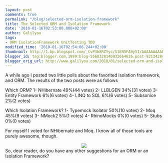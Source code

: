 ```yaml
---
layout: post
comments: true
permalink: "/blog/selected-orm-isolation-framework"
title: The Selected ORM and Isolation Framework
date: '2010-01-16T02:53:00.000+02:00'
author: Galilyou
tags:
- ORM IsolationFramework UnitTesting TDD
modified_time: '2010-01-16T02:54:06.244+02:00'
thumbnail: http://1.bp.blogspot.com/_CvP3b8RZYyc/S1EN5FA9y5I/AAAAAAAAAD8/aftKJAi2I1o/s72-c/testing.jpg
blogger_id: tag:blogger.com,1999:blog-5568328146032664626.post-9213428418889661427
blogger_orig_url: http://www.galilyou.com/2010/01/selected-orm-and-isolation-framework.html
---
```


A while ago I posted two little polls about the favorited isolation framework, and ORM. The results of the two posts were as follows

Which ORM?
1- NHibernate      49%(44 votes)
2- LLBLGEN         34%(31 votes)
3- Entity Framework 6%(6 votes)
4- LINQ to SQL      6%(6 votes)
5- Subsonice        2%(2 votes)

Which Isolation Framework?
1- Typemock Isolator 50%(10 votes)
2- Moq    45%(9 votes)
3- NMock2  5%(1 votes)
4- RhinoMocks   0%(0 votes)
5- Stubs  0%(0 votes)

For myself I voted for NHibernate and Moq. I know all of those tools are purely awesome, though.
<div class="separator" style="clear: both; text-align: center;"><a href="http://1.bp.blogspot.com/_CvP3b8RZYyc/S1EN5FA9y5I/AAAAAAAAAD8/aftKJAi2I1o/s1600-h/testing.jpg" imageanchor="1" style="margin-left: 1em; margin-right: 1em;"><img border="0" src="http://1.bp.blogspot.com/_CvP3b8RZYyc/S1EN5FA9y5I/AAAAAAAAAD8/aftKJAi2I1o/s320/testing.jpg" /></a>
</div>
So, dear reader, do you have any other suggestions for an ORM or an Isolation Framework?